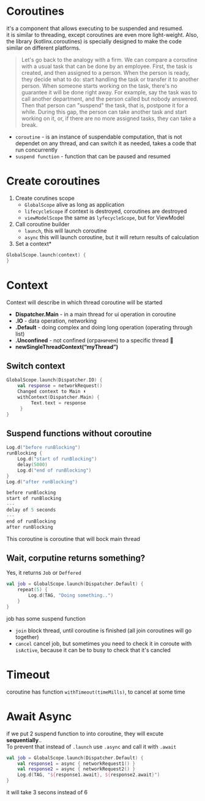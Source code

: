# Coroutines

it's a component that allows executing to be suspended and resumed.  
it is similar to threading, except coroutines are even more light-weight. Also, the library (kotlinx.coroutines) is specially designed to make the code similar on different platforms.

> Let's go back to the analogy with a firm. We can compare a coroutine with a usual task that can be done by an employee. First, the task is created, and then assigned to a person. When the person is ready, they decide what to do: start handling the task or transfer it to another person. When someone starts working on the task, there's no guarantee it will be done right away. For example, say the task was to call another department, and the person called but nobody answered. Then that person can "suspend" the task, that is, postpone it for a while. During this gap, the person can take another task and start working on it, or, if there are no more assigned tasks, they can take a break.

- `coroutine` - is an instance of suspendable computation, that is not dependet on any thread, and can switch it as needed, takes a code that run concurrently
- `suspend function` - function that can be paused and resumed



# Create coroutines 

1. Create corutines scope
   - `GlobalScope` alive as long as application
   - `lifecycleScope` if context is destroyed, coroutines are destroyed
   - `viewModelScope` the same as `lyfecycleScope`, but for ViewModel
3. Call coroutine builder
   - `launch`, this will launch coroutine
   - `async` this will launch coroutine, but it will return results of calculation
5. Set a context*
```kotlin
GlobalScope.launch(context) {
}
```

# Context

Context will describe in which thread coroutine will be started

- **Dispatcher.Main** - in a main thread for ui operation in coroutine 
- **.IO** - data operation, networking
- **.Default** - doing complex and doing long operation (operating through list)
- **.Unconfined** - not confined (ограничен) to a specific thread 🧵 
- **newSingleThreadContext(“myThread”)**

## Switch context

```kotlin
GlobalScope.launch(Dispatcher.IO) {
    val response = networkRequest()
    Changed context to Main ⬇️
    withContext(Dispatcher.Main) {
         Text.text = response
     }
}
```

## Suspend functions without coroutine

```kotlin
Log.d("before runBlocking")
runBlocking {
    Log.d("start of runBlocking")
    delay(5000)
    Log.d("end of runBlocking")
}
Log.d("after runBlocking")
```
```kotlin
before runBlocking
start of runBlocking
---
delay of 5 seconds
---
end of runBlocking
after runBlocking
```
This coroutine is coroutine that will bock main thread

## Wait, corputine returns something? 

Yes, it returns `Job` or `Deffered`

```kotlin
val job = GlobalScope.launch(Dispatcher.Default) {
    repeat(5) {
        Log.d(TAG, "Doing something..")
    }    
}
```
job has some suspend function
- `join` block thread, until coroutine is finished (all join coroutines will go together)
- `cancel` cancel job, but sometimes you need to check it in coroute with `isActive`, because it can be to busy to check that it's cancled

# Timeout

coroutine has function `withTimeout(timeMills)`, to cancel at some time

# Await Async

if we put 2 suspend function to into coroutine, they will excute **sequentially**..  
To prevent that instead of `.launch` use `.async` and call it with `.await`

```kotlin
val job = GlobalScope.launch(Dispatcher.Default) {
    val response1 = async { networkRequest1() }
    val response2 = async { networkRequest2() }
    Log.d(TAG, "${response1.await}, ${response2.await}")
}
```
it will take 3 secons instead of 6

